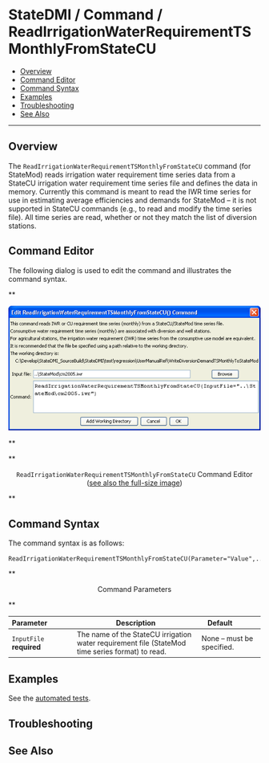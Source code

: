 # StateDMI / Command / ReadIrrigationWaterRequirementTSMonthlyFromStateCU #

* [Overview](#overview)
* [Command Editor](#command-editor)
* [Command Syntax](#command-syntax)
* [Examples](#examples)
* [Troubleshooting](#troubleshooting)
* [See Also](#see-also)

-------------------------

## Overview ##

The `ReadIrrigationWaterRequirementTSMonthlyFromStateCU` command (for StateMod)
reads irrigation water requirement time series data from a StateCU
irrigation water requirement time series file and defines the data in memory.
Currently this command is meant to read the IWR time series for use in
estimating average efficiencies and demands for StateMod – it is not
supported in StateCU commands (e.g., to read and modify the time series file).
All time series are read, whether or not they match the list of diversion stations.

## Command Editor ##

The following dialog is used to edit the command and illustrates the command syntax.

**<p style="text-align: center;">
![ReadIrrigationWaterRequirementTSMonthlyFromStateCU](ReadIrrigationWaterRequirementTSMonthlyFromStateCU.png)
</p>**

**<p style="text-align: center;">
`ReadIrrigationWaterRequirementTSMonthlyFromStateCU` Command Editor (<a href="../ReadIrrigationWaterRequirementTSMonthlyFromStateCU.png">see also the full-size image</a>)
</p>**

## Command Syntax ##

The command syntax is as follows:

```text
ReadIrrigationWaterRequirementTSMonthlyFromStateCU(Parameter="Value",...)
```
**<p style="text-align: center;">
Command Parameters
</p>**

| **Parameter**&nbsp;&nbsp;&nbsp;&nbsp;&nbsp;&nbsp;&nbsp;&nbsp;&nbsp;&nbsp;&nbsp;&nbsp; | **Description** | **Default**&nbsp;&nbsp;&nbsp;&nbsp;&nbsp;&nbsp;&nbsp;&nbsp;&nbsp;&nbsp; |
| --------------|-----------------|----------------- |
| `InputFile`<br>**required** | The name of the StateCU irrigation water requirement file (StateMod time series format) to read. | None – must be specified. |

## Examples ##

See the [automated tests](https://github.com/OpenCDSS/cdss-app-statedmi-test/tree/master/test/regression/commands/ReadIrrigationWaterRequirementTSMonthlyFromStateCU).

## Troubleshooting ##

## See Also ##
